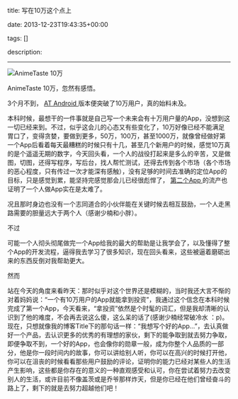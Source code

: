 title: 写在10万这个点上

date: 2013-12-23T19:43:35+00:00

tags: []

description: 

---
![AnimeTaste 10万](http://ww4.sinaimg.cn/mw690/610dc034jw1ebtucdhupwj20rl0d9762.jpg)

AnimeTaste 10万，忽然有感悟。 

3个月不到， [ AT Android ](http://www.wandoujia.com/apps/com.zhan_dui.animetaste?pos=w/index/feed) 版本便突破了10万用户，真的始料未及。 

本科时候，最想干的一件事就是自己写一个未来会有十万用户量的App，没想到这一切已经来到。不过，似乎这会儿的心态又有些变化了，10万好像已经不能满足胃口了，变得贪婪，要做到更多，50万，100万，甚至1000万，就像曾经做好第一个App后看着每天最糟糕的时候只有十几，甚至几个新用户的时候，感觉10万真的是个遥遥无期的数字，今天回头看，一个人的战役打起来是多么的辛苦，又是做图，切图，还得写程序，写后台，找人帮忙测试，还得去传到各个市场（各个市场的恶心程度，只有传过一次才能深有感触），没有足够的时间去准确的定位App的目标，只是感觉到累，能坚持完感觉那会儿已经很彪悍了， [ 第二个App ](https://github.com/daimajia/little-bear-dictionary) 的流产也证明了一个人做App实在是太难了。 

况且那时身边也没有一个志同道合的小伙伴能在关键时候去相互鼓励，一个人走黑路需要的胆量远大于两个人（感谢少楠和小胖）。 

不过 

可能一个人彻头彻尾做完一个App给我的最大的帮助是让我学会了，以及懂得了整个App的开发流程，逼得我去学习了很多知识，现在回头看来，这些被逼着磨砺出来的东西反倒对我帮助更大。 

然而 

站在今天的角度来看昨天：那时似乎对这个世界还是模糊的，当时我还大言不惭的对着妈妈说：“一个有10万用户的App就能拿到投资”，我通过这个信念在本科时候完成了第一个App，今天看来，“拿投资”依然是个时髦的词汇，但是我却清晰的认识到了他的难度，不会再去说这么傻，这么呆的话了(感谢少楠经常破冷水 ：p)。现在，只想就像我的博客Title下的那句话一样：“我想写个好的App…”，去认真做好一个产品，去认识更多的优秀的有理想的家伙，剩下的能争取到就去努力争取，即便争取不到，一个好的App，也会像你的勋章一般，成为你整个人品质的一部分，他是你一段时间内的故事，你可以讲给别人听，你可以在高兴的时候打开他，你可以在沮丧的时候看看那些用户鼓励的评论，证明你的能力已经对某些人的生活产生影响，这些都是你存在的意义的一种直观感受和认可，你在尝试着努力去改变别人的生活，或许目前不像盖茨或是乔爷那样炸天，但是你已经在他们曾经奋斗的路上了，剩下的就是去努力超越他们吧！ 
